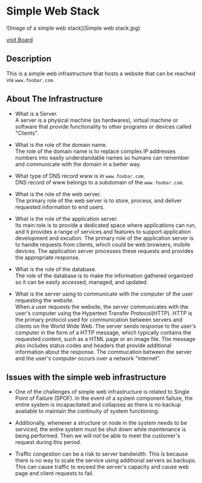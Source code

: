 # Simple Web Stack

![Image of a simple web stack](Simple web stack.jpg)

[visit Board](https://miro.com/app/board/uXjVPjLyaes=/#tpicker-content)

## Description

This is a simple web infrastructure that hosts a website that can be reached via `www.foobar.com`.

## About The Infrastructure

+ What is a Server. <br/>A server is a physical machine (as hardwares), virtual machine or software that provide functionality to other programs or devices called "Clients". 

+ What is the role of the domain name. <br/> The role of the domain name is to replace complex IP addresses numbers into easily understandable names so humans can remember and communicate with the domain in a better way.

+ What type of DNS record www is in `www.foobar.com`. <br/>DNS record of www belongs to a subdomain of the `www.foobar.com`.

+ What is the role of the web server. <br/>The primary role of the web server is to store, process, and deliver requested information to end users.

+ What is the role of the application server. <br/>Its main role is to provide a dedicated space where applications can run, and it provides a range of services and features to support application development and excution.
The primary role of the application server is to handle requests from clients, which could be web browsers, mobile devices. The application server processes these requests and provides the appropriate response.

+ What is the role of the database. <br/>The role of the database is to make the information gathered organized so it can be easily accessed, managed, and updated. 

+ What is the server using to communicate with the computer of the user requesting the website.<br/>When a user requests the website, the server communicates with the user's computer using the Hypertext Transfer Protocol(HTTP). HTTP is the primary protocol used for communication between servers and clients on the World Wide Web. The server sends response to the user's computer in the form of a HTTP message, which typically contains the requested content, such as a HTML page or an image file. The message also includes status codes and headers that provide additional information about the response. The commucation between the server and the user's computer occurs over a network "internet".

## Issues with the simple web infrastructure

+ One of the challenges of simple web infrastructure is related to Single Point of Failure (SPOF). In the event of a system component failure, the entire system is incapacitated and collapses as there is no backup available to maintain the continuity of system functioning.

+ Additionally, whenever a structure or node in the system needs to be serviced, the entire system must be shut down while maintenance is being performed. Then we will not be able to meet the customer's request during this period.

+ Traffic congestion can be a risk to server bandwidth. This is because there is no way to scale the service using additional servers as backups. This can cause traffic to exceed the server's capacity and cause web page and client requests to fail.
